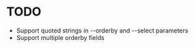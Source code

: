 # TODO

- Support quoted strings in --orderby and --select parameters
- Support multiple orderby fields
